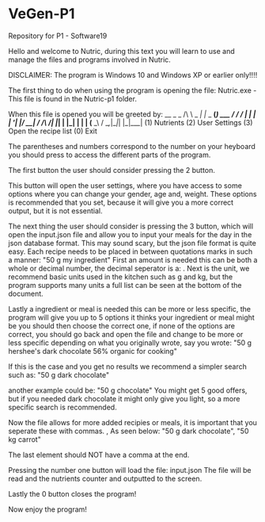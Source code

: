 # VeGen-P1
Repository for P1 - Software19

Hello and welcome to Nutric, during this text you will learn to use and manage the files and programs involved in Nutric. 

DISCLAIMER: The program is Windows 10 and Windows XP or earlier only!!!!


The first thing to do when using the program is opening the file:
	Nutric.exe - This file is found in the Nutric-p1 folder.

When this file is opened you will be greeted by:
	     __       _        _
	  /\ \ \_   _| |_ _ __(_) ___
	 /  \/ / | | | __| '__| |/ __|
	/ /\  /| |_| | |_| |  | | (__
	\_\ \/  \__,_|\__|_|  |_|\___|
	(1) Nutrients
	(2) User Settings
	(3) Open the recipe list
	(0) Exit

The parentheses and numbers correspond to the number on your heyboard you should press to access the different parts of the program.

The first button the user should consider pressing the 2 button.

This button will open the user settings, where you have access to some options where you can change your gender, age and, weight.
These options is recommended that you set, because it will give you a more correct output, but it is not essential.

The next thing the user should consider is pressing the 3 button, which will open the input.json file and allow you to input your meals for the day in the json database format.
This may sound scary, but the json file format is quite easy.
Each recipe needs to be placed in between quotations marks in such a manner:
	"50 g my ingredient"
First an amount is needed this can be both a whole or decimal number, the decimal seperator is a: .
Next is the unit, we recommend basic units used in the kitchen such as g and kg, but the program supports many units a full list can be seen at the bottom of the document.

Lastly a ingredient or meal is needed this can be more or less specific, the program will give you up to 5 options it thinks your ingredient or meal might be you should then choose the correct one, if none of the options are correct, you should go back and open the file and change to be more or less specific depending on what you originally wrote, say you wrote:
	"50 g hershee's dark chocolate 56% organic for cooking"

If this is the case and you get no results we recommend a simpler search such as: "50 g dark chocolate"

another example could be: "50 g chocolate"
You might get 5 good offers, but if you needed dark chocolate it might only give you light, so a more specific search is recommended.

Now the file allows for more added recipies or meals, it is important that you seperate these with commas. ,
As seen below:
			"50 g dark chocolate",
			"50 kg carrot"

The last element should NOT have a comma at the end.

Pressing the number one button will load the file: input.json
	The file will be read and the nutrients counter and outputted to
	the screen.

Lastly the 0 button closes the program!

Now enjoy the program!
